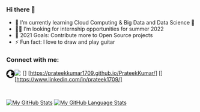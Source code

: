 ### Hi there 👋

- 🌱 I’m currently learning Cloud Computing & Big Data and Data Science 🤣
- 🧑‍💻 I’m looking for internship opportunities for summer 2022 
- 🥅 2021 Goals: Contribute more to Open Source projects
- ⚡ Fun fact: I love to draw and play guitar

### Connect with me:

[<img align="left" width="22px" src="https://raw.githubusercontent.com/iconic/open-iconic/master/svg/globe.svg" />] [https://prateekkumar1709.github.io/PrateekKumar/]
[<img align="left" width="22px" src="https://cdn.jsdelivr.net/npm/simple-icons@v3/icons/linkedin.svg" />][https://www.linkedin.com/in/prateek1709/]

<br />

[![My GitHub Stats](https://github-readme-stats.vercel.app/api/?username=PrateekKumar1709&count_private=true&theme=tokyonight&showicons=true&hide_border=true)]()
[![My GitHub Language Stats](https://github-readme-stats.vercel.app/api/top-langs/?username=PrateekKumar1709&layout=compact&theme=tokyonight&showicons=true&&hide_border=true)](https://github.com/anuraghazra/github-readme-stats)

<!--
**PrateekKumar1709/PrateekKumar1709** is a ✨ _special_ ✨ repository because its `README.md` (this file) appears on your GitHub profile.

Here are some ideas to get you started:

- 🔭 I’m currently working on ...
- 🌱 I’m currently learning ...
- 👯 I’m looking to collaborate on ...
- 🤔 I’m looking for help with ...
- 💬 Ask me about ...
- 📫 How to reach me: ...
- 😄 Pronouns: ...
- ⚡ Fun fact: ...
-->
